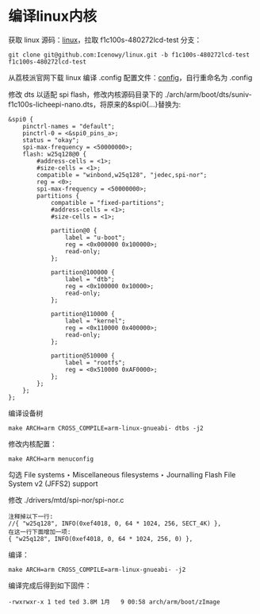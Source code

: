 # 编译linux内核

获取 linux 源码：[linux](https://github.com/Icenowy/linux)，拉取 f1c100s-480272lcd-test 分支：
```
git clone git@github.com:Icenowy/linux.git -b f1c100s-480272lcd-test f1c100s-480272lcd-test
```

从荔枝派官网下载 linux 编译 .config 配置文件：[config](http://dl.sipeed.com/LICHEE/Nano/SDK/config)，自行重命名为 .config

修改 dts 以适配 spi flash，修改内核源码目录下的 ./arch/arm/boot/dts/suniv-f1c100s-licheepi-nano.dts，将原来的&spi0{...}替换为:
```
&spi0 {
    pinctrl-names = "default";
    pinctrl-0 = <&spi0_pins_a>;
    status = "okay";
    spi-max-frequency = <50000000>;
    flash: w25q128@0 {
        #address-cells = <1>;
        #size-cells = <1>;
        compatible = "winbond,w25q128", "jedec,spi-nor";
        reg = <0>;   
        spi-max-frequency = <50000000>;
        partitions {
            compatible = "fixed-partitions";
            #address-cells = <1>;
            #size-cells = <1>;

            partition@0 {
                label = "u-boot";
                reg = <0x000000 0x100000>;
                read-only;
            };

            partition@100000 {
                label = "dtb";
                reg = <0x100000 0x10000>;
                read-only;
            };

            partition@110000 {
                label = "kernel";
                reg = <0x110000 0x400000>;
                read-only;
            };

            partition@510000 {
                label = "rootfs";
                reg = <0x510000 0xAF0000>;
            };
        };
    };
};  
```

编译设备树
```
make ARCH=arm CROSS_COMPILE=arm-linux-gnueabi- dtbs -j2
```

修改内核配置：
```
make ARCH=arm menuconfig
```

勾选 File systems ‣ Miscellaneous filesystems ‣ Journalling Flash File System v2 (JFFS2) support

修改 ./drivers/mtd/spi-nor/spi-nor.c
```
注释掉以下一行:
//{ "w25q128", INFO(0xef4018, 0, 64 * 1024, 256, SECT_4K) },
在这一行下面增加一项:
{ "w25q128", INFO(0xef4018, 0, 64 * 1024, 256, 0) },
```

编译：
```
make ARCH=arm CROSS_COMPILE=arm-linux-gnueabi- -j2
```

编译完成后得到如下固件：
```
-rwxrwxr-x 1 ted ted 3.8M 1月   9 00:58 arch/arm/boot/zImage
```